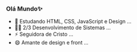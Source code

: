 ### Olá Mundo✨

- 🌱 Estudando HTML, CSS, JavaScript e Design ...
- 👩‍💻 2/3 Desenvolvimento de Sistemas ...
- ⚡ Seguidora de Cristo ...
- 😄 Amante de design e front ...


